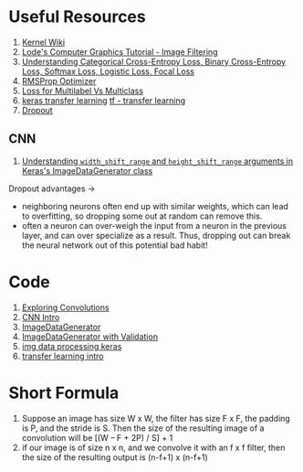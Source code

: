 # Useful Resources

1. [Kernel Wiki](https://en.wikipedia.org/wiki/Kernel_(image_processing))
2. [Lode's Computer Graphics Tutorial - Image Filtering](https://lodev.org/cgtutor/filtering.html)
3. [Understanding Categorical Cross-Entropy Loss, Binary Cross-Entropy Loss, Softmax Loss, Logistic Loss, Focal Loss](https://gombru.github.io/2018/05/23/cross_entropy_loss/)
4. [RMSProp Optimizer](https://www.cs.toronto.edu/~tijmen/csc321/slides/lecture_slides_lec6.pdf)
5. [Loss for Multilabel Vs Multiclass](https://stackoverflow.com/a/59433454/11105356)
6. [keras transfer learning](https://keras.io/guides/transfer_learning) [tf - transfer learning](https://www.tensorflow.org/tutorials/images/transfer_learning)
7. [Dropout](https://www.youtube.com/watch?v=ARq74QuavAo)

## CNN
1. [Understanding `width_shift_range` and `height_shift_range` arguments in Keras's ImageDataGenerator class](https://stackoverflow.com/a/62487089/11105356)

Dropout advantages ->
* neighboring neurons often end up with similar weights, which can lead to overfitting, so dropping some out at random can remove this.
* often a neuron can over-weigh the input from a neuron in the previous layer, and can over specialize as a result. Thus, dropping out can break the neural network out of this potential bad habit! 

# Code
1. [Exploring Convolutions](https://github.com/https-deeplearning-ai/tensorflow-1-public/blob/main/C1/W3/ungraded_labs/C1_W3_Lab_2_exploring_convolutions.ipynb)
2. [CNN Intro](https://github.com/lmoroney/dlaicourse/blob/master/Course%201%20-%20Part%206%20-%20Lesson%202%20-%20Notebook.ipynb)
3. [ImageDataGenerator](https://github.com/https-deeplearning-ai/tensorflow-1-public/blob/main/C1/W4/ungraded_labs/C1_W4_Lab_1_image_generator_no_validation.ipynb)
4. [ImageDataGenerator with Validation](https://github.com/https-deeplearning-ai/tensorflow-1-public/blob/main/C1/W4/ungraded_labs/C1_W4_Lab_2_image_generator_with_validation.ipynb)
5. [img data processing keras](https://keras.io/api/preprocessing/image/)
6. [transfer learning intro](https://github.com/https-deeplearning-ai/tensorflow-1-public/blob/main/C2/W3/ungraded_lab/C2_W3_Lab_1_transfer_learning.ipynb)

# Short Formula
1. Suppose an image has size W x W, the filter has size F x F, the padding is P, and the stride is S. Then the size of the resulting image of a convolution will be [(W – F + 2P) / S] + 1
2.  if our image is of size n x n, and we convolve it with an f x f filter, then the size of the resulting output is (n-f+1) x (n-f+1)
